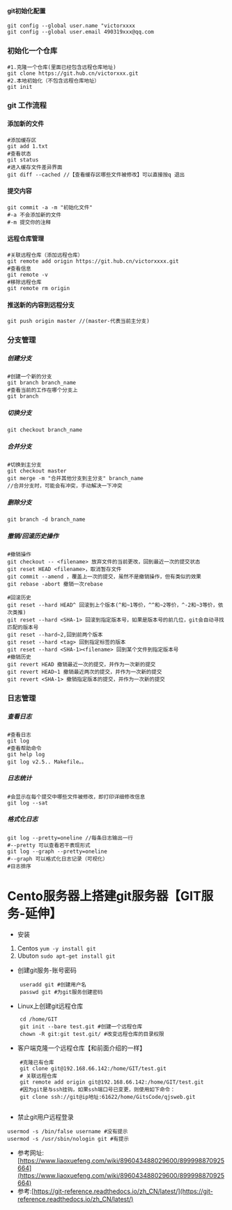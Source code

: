 #### git初始化配置

```
git config --global user.name "victorxxxx
git config --global user.email 490319xxx@qq.com
```
### 初始化一个仓库

```
#1.克隆一个仓库(里面已经包含远程仓库地址)
git clone https://git.hub.cn/victorxxx.git
#2.本地初始化（不包含远程仓库地址）
git init

```
### git 工作流程

#### 添加新的文件

```
#添加缓存区
git add 1.txt
#查看状态
git status
#进入缓存文件差异界面
git diff --cached //【查看缓存区哪些文件被修改】可以直接按q 退出
```
#### 提交内容

```
git commit -a -m "初始化文件"
#-a 不会添加新的文件
#-m 提交你的注释
```
#### 远程仓库管理

```
#关联远程仓库（添加远程仓库）
git remote add origin https://git.hub.cn/victorxxxx.git 
#查看信息
git remote -v
#移除远程仓库
git remote rm origin 
```
#### 推送新的内容到远程分支

```
git push origin master //(master-代表当前主分支)
```
### 分支管理
##### 创建分支

```
#创建一个新的分支
git branch branch_name
#查看当前的工作在哪个分支上
git branch
```
##### 切换分支

```
git checkout branch_name
```

##### 合并分支

```
#切换到主分支
git checkout master
git merge -m "合并其他分支到主分支" branch_name
//合并分支时，可能会有冲突，手动解决一下冲突
```
##### 删除分支

```
git branch -d branch_name
```
##### 撤销/回滚历史操作

```
#撤销操作
git checkout -- <filename> 放弃文件的当前更改，回到最近一次的提交状态
git reset HEAD <filename>，取消暂存文件
git commit --amend ，覆盖上一次的提交，虽然不是撤销操作，但有类似的效果
git rebase -abort 撤销一次rebase

#回滚历史
git reset --hard HEAD^ 回滚到上个版本(^和~1等价，^^和~2等价，^-2和~3等价，依次类推)
git reset --hard <SHA-1> 回滚到指定版本号，如果是版本号的前几位，git会自动寻找匹配的版本号
git reset --hard~2,回到前两个版本
git reset --hard <tag> 回到指定标签的版本
git reset --hard <SHA-1><filename> 回到某个文件到指定版本号
#撤销历史
git revert HEAD 撤销最近一次的提交，并作为一次新的提交
git revert HEAD~1 撤销最近两次的提交，并作为一次新的提交
git revert <SHA-1> 撤销指定版本的提交，并作为一次新的提交
```
### 日志管理
##### 查看日志
```
#查看日志
git log
#查看帮助命令
git help log
git log v2.5.. Makefile。。
```
##### 日志统计

```
#会显示在每个提交中哪些文件被修改，即打印详细修改信息
git log --sat
```
##### 格式化日志

```
git log --pretty=oneline //每条日志输出一行
#--pretty 可以查看若干表现形式
git log --graph --pretty=oneline
#--graph 可以格式化日志记录（可视化）
#日志排序
```

# Cento服务器上搭建git服务器【GIT服务-延伸】
+ 安装
 1. Centos `yum -y install git` 
 2. Ubuton `sudo apt-get install git`
+ 创建git服务-账号密码

```
	useradd git #创建用户名
	passwd git #为git服务创建密码
```

+ Linux上创建git远程仓库

```
	cd /home/GIT
	git init --bare test.git #创建一个远程仓库
	chown -R git:git test.git/ #改变远程仓库的目录权限
```

+ 客户端克隆一个远程仓库【和前面介绍的一样】
```
    #克隆已有仓库
	git clone git@192.168.66.142:/home/GIT/test.git
	# 关联远程仓库
	git remote add origin git@192.168.66.142:/home/GIT/test.git
	#因为git是与ssh挂钩，如果ssh端口号已变更，则使用如下命令：
	git clone ssh://git@ip地址:61622/home/GitsCode/qjsweb.git
	
```
+ 禁止git用户远程登录
```shell
usermod -s /bin/false username #没有提示
usermod -s /usr/sbin/nologin git #有提示
 ```
 - 参考网址:[https://www.liaoxuefeng.com/wiki/896043488029600/899998870925664](https://www.liaoxuefeng.com/wiki/896043488029600/899998870925664)
 - 参考:[https://git-reference.readthedocs.io/zh_CN/latest/](https://git-reference.readthedocs.io/zh_CN/latest/) 









